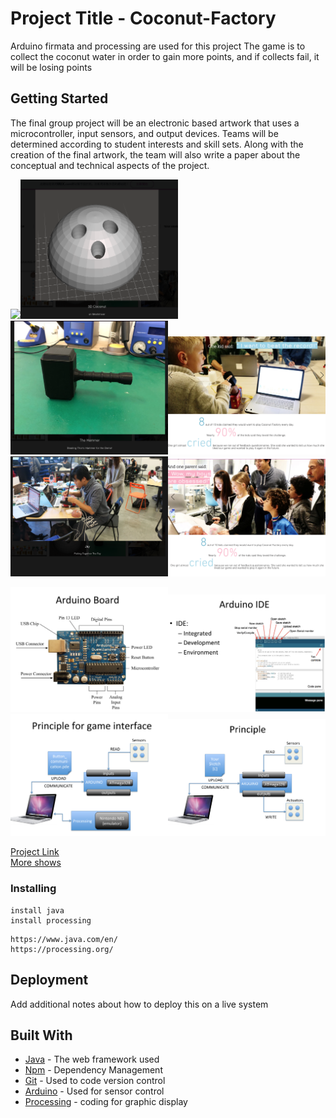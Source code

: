 # Project Title - Coconut-Factory

Arduino firmata and processing are used for this project
The game is to collect the coconut water in order to gain more points, and if collects fail, it will be losing points

## Getting Started
The final group project will be an electronic based artwork that uses a microcontroller, input sensors, and output
devices. Teams will be determined according to student interests and skill sets. Along with the creation of the
final artwork, the team will also write a paper about the conceptual and technical aspects of the project.
  
<img src= "https://static.wixstatic.com/media/74ac36_a23bdd2f4f4348a5ae8c671bf51fa251~mv2_d_1600_1244_s_2.jpeg/v1/fill/w_768,h_600,al_c,q_85,usm_0.66_1.00_0.01/74ac36_a23bdd2f4f4348a5ae8c671bf51fa251~mv2_d_1600_1244_s_2.webp" width="50%"><img src="/img/3Dcoconut.png" width="50%"><img src="/img/hammer.png" width="50%"><img src="/img/response.png" width="50%"><img src="/img/workflow.png" width="50%"><img src="/img/obsessed.png" width="50%">

<img src="/img/arduino.png" width="50%"><img src="/img/arduinoide.png" width="50%"><img src="/img/gameinterface.png" width="50%"><img src="/img/principle.png" width="50%">

<a href="https://hlou29.wixsite.com/coconutfactrory" >Project Link</a>
<br />
<a href="https://photos.google.com/share/AF1QipNhajeie5Q4biKghKl04oiNoYqw8544lsla8FiLHtdzqiW2kLI7ULc9DbEgQB391g?key=QXRVNjRpb2NKdHE3aGNoVEsxZ2l0VDFLZGR6b2p3" >More shows </a>

### Installing

```
install java
install processing
```

```
https://www.java.com/en/
https://processing.org/
```

## Deployment

Add additional notes about how to deploy this on a live system

## Built With

* [Java](https://www.java.com/) - The web framework used
* [Npm](https://npm.org/) - Dependency Management
* [Git](https://github.com) - Used to code version control
* [Arduino](hjp://www.arduino.cc/) - Used for sensor control
* [Processing](hjp://processing.org/) - coding for graphic display
